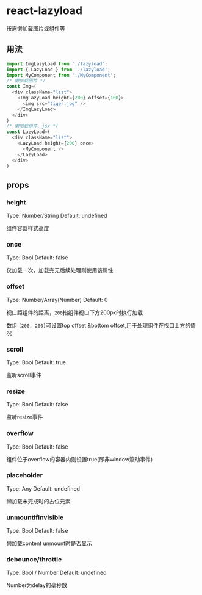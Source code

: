 # react-lazyload

按需懒加载图片或组件等


## 用法

```javascript
import ImgLazyLoad from './lazyload';
import { LazyLoad } from './lazyload';
import MyComponent from './MyComponent';
/* 懒加载图片 */
const Img=(
  <div className="list">
    <ImgLazyLoad height={200} offset={100}>
      <img src="tiger.jpg" />
    </ImgLazyLoad>
  </div>
)
/* 懒加载组件、jsx */
const LazyLoad=(
  <div className="list">
    <LazyLoad height={200} once>
      <MyComponent />
    </LazyLoad>
  </div>
)
```


## props

### height

Type: Number/String Default: undefined

组件容器样式高度

### once

Type: Bool Default: false

仅加载一次，加载完无后续处理则使用该属性

### offset

Type: Number/Array(Number) Default: 0

视口距组件的距离，`200`指组件视口下方200px时执行加载

数组 `[200, 200]`可设置top offset &bottom offset,用于处理组件在视口上方的情况

### scroll

Type: Bool Default: true

监听scroll事件

### resize

Type: Bool Default: false

监听resize事件

### overflow

Type: Bool Default: false

组件位于overflow的容器内则设置true(即非window滚动事件)


### placeholder

Type: Any Default: undefined

懒加载未完成时的占位元素

### unmountIfInvisible

Type: Bool Default: false

懒加载content unmount时是否显示


### debounce/throttle

Type: Bool / Number Default: undefined

Number为delay的毫秒数

